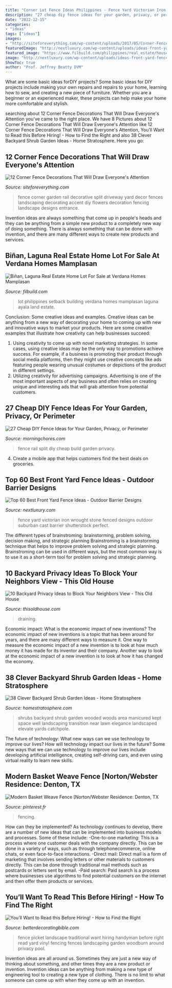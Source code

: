 ```yaml
---
title: "Corner Lot Fence Ideas Philippines - Fence Yard Victorian Iron Wrought Stone Fenced Designs Outdoor Suburban Cast Barrier Shutterstock Perfect"
description: "27 cheap diy fence ideas for your garden, privacy, or perimeter"
date: "2022-12-15"
categories:
- "ideas"
tags: ["ideas"]
images:
- "http://siteforeverything.com/wp-content/uploads/2017/05/Corner-Fences-Garden-Decor-04.jpg"
featuredImage: "http://nextluxury.com/wp-content/uploads/ideas-front-yard-fence-wrought-with-stone.jpg"
featured_image: "https://www.filbuild.com/philippines/real_estate/house_and_lot/binan_laguna/ayala_land/verdana_homes_mamplasan/images/building_setback.jpg"
image: "http://nextluxury.com/wp-content/uploads/ideas-front-yard-fence-wrought-with-stone.jpg"
ShowToc: true
author: "Prof. Jeffrey Beatty DVM"
---
```



What are some basic ideas forDIY projects?
Some basic ideas for DIY projects include making your own repairs and repairs to your home, learning how to sew, and creating a new piece of furniture. Whether you are a beginner or an experienced maker, these projects can help make your home more comfortable and stylish.

	

		
searching about 12 Corner Fence Decorations That Will Draw Everyone&#039;s Attention you've came to the right place. We have 8 Pictures about 12 Corner Fence Decorations That Will Draw Everyone&#039;s Attention like 12 Corner Fence Decorations That Will Draw Everyone&#039;s Attention, You’ll Want to Read this Before Hiring! - How to Find the Right and also 38 Clever Backyard Shrub Garden Ideas - Home Stratosphere. Here you go:
		
    
## 12 Corner Fence Decorations That Will Draw Everyone&#039;s Attention

<img loading=lazy src="http://siteforeverything.com/wp-content/uploads/2017/05/Corner-Fences-Garden-Decor-04.jpg" onerror="this.onerror=null;this.src='https://tse2.mm.bing.net/th?id=OIP.CBUd_CFbrdd3zzirtUgSgwHaFn&amp;pid=15.1';" alt="12 Corner Fence Decorations That Will Draw Everyone&#039;s Attention">

_Source: siteforeverything.com_

>fence corner garden rail decorative split driveway yard decor fences landscaping decorating accent diy flowers decoration fencing landscape designs entrance. 

	

Invention ideas are always something that come up in people's heads and they can be anything from a simple new product to a completely new way of doing something. There is always something that can be done with invention, and there are many different ways to create new products and services.

    
## Biñan, Laguna Real Estate Home Lot For Sale At Verdana Homes Mamplasan

<img loading=lazy src="https://www.filbuild.com/philippines/real_estate/house_and_lot/binan_laguna/ayala_land/verdana_homes_mamplasan/images/building_setback.jpg" onerror="this.onerror=null;this.src='https://tse4.mm.bing.net/th?id=OIP.-eumD-8IKlryepMVYijdjAHaEe&amp;pid=15.1';" alt="Biñan, Laguna Real Estate Home Lot For Sale at Verdana Homes Mamplasan">

_Source: filbuild.com_

>lot philippines setback building verdana homes mamplasan laguna ayala land estate. 

	

Conclusion: Some creative ideas and examples.
Creative ideas can be anything from a new way of decorating your home to coming up with new and innovative ways to market your products. Here are some creative examples that illustrate how creativity can help businesses succeed:
1. Using creativity to come up with novel marketing strategies. In some cases, using creative ideas may be the only way to promotions achieve success. For example, if a business is promoting their product through social media platforms, then they might use creative concepts like ads featuring people wearing unusual costumes or depictions of the product in different settings.
2. Utilizing creativity for advertising campaigns. Advertising is one of the most important aspects of any business and often relies on creating unique and interesting ads that will grab attention from potential customers.

    
## 27 Cheap DIY Fence Ideas For Your Garden, Privacy, Or Perimeter

<img loading=lazy src="https://cdn.morningchores.com/wp-content/uploads/2016/12/Split-rail-fence-DIY.jpg" onerror="this.onerror=null;this.src='https://tse4.mm.bing.net/th?id=OIP.26d1oU5yYOCYt_NV_rL4-AAAAA&amp;pid=15.1';" alt="27 Cheap DIY Fence Ideas for Your Garden, Privacy, or Perimeter">

_Source: morningchores.com_

>fence rail split diy cheap build garden privacy. 

	

4. Create a mobile app that helps customers find the best deals on groceries. 

    
## Top 60 Best Front Yard Fence Ideas - Outdoor Barrier Designs

<img loading=lazy src="http://nextluxury.com/wp-content/uploads/ideas-front-yard-fence-wrought-with-stone.jpg" onerror="this.onerror=null;this.src='https://tse3.mm.bing.net/th?id=OIP.8M6d30q44OO8VFQ_eA6M9AHaE6&amp;pid=15.1';" alt="Top 60 Best Front Yard Fence Ideas - Outdoor Barrier Designs">

_Source: nextluxury.com_

>fence yard victorian iron wrought stone fenced designs outdoor suburban cast barrier shutterstock perfect. 

	

The different types of brainstroming: brainstorming, problem solving, decision making, and strategic planning
Brainstroming is a brainstorming technique that helps to improve problem solving and strategic planning. Brainstroming can be used in different ways, but the most common way is to use it as a short-term tool for problem solving and strategic planning.

    
## 10 Backyard Privacy Ideas To Block Your Neighbors View - This Old House

<img loading=lazy src="https://cdn.vox-cdn.com/thumbor/bpI_XGfA7YOJdm7GYATXbaAzOGk=/0x0:3000x1929/1200x0/filters:focal(0x0:3000x1929):no_upscale()/cdn.vox-cdn.com/uploads/chorus_asset/file/19520090/gallery_privacy_backyard.jpg" onerror="this.onerror=null;this.src='https://tse3.mm.bing.net/th?id=OIP.NmDoQZxMhGhT2BksRksu6AHaEw&amp;pid=15.1';" alt="10 Backyard Privacy Ideas to Block Your Neighbors View - This Old House">

_Source: thisoldhouse.com_

>draining. 

	

Economic impact: What is the economic impact of new inventions?
The economic impact of new inventions is a topic that has been around for years, and there are many different ways to measure it. One way to measure the economic impact of a new invention is to look at how much money it has made for its inventor and their company. Another way to look at the economic impact of a new invention is to look at how it has changed the economy.

    
## 38 Clever Backyard Shrub Garden Ideas - Home Stratosphere

<img loading=lazy src="https://d31eqxppr3nlos.cloudfront.net/wp-content/uploads/2016/02/04173504/22-Bushes-and-Shrubs-New-Stock-870x579.jpg" onerror="this.onerror=null;this.src='https://tse4.mm.bing.net/th?id=OIP.J7SKIVeYY8JM-JiHL8hs5QHaE7&amp;pid=15.1';" alt="38 Clever Backyard Shrub Garden Ideas - Home Stratosphere">

_Source: homestratosphere.com_

>shrubs backyard shrub garden wooded woods area manicured kept space well landscaping transition near lawn elegance landscaped elevate yards catchpole. 

	

The future of technology: What new ways can we use technology to improve our lives?
How will technology impact our lives in the future? Some new ways that we can use technology to improve our lives include developing artificial intelligence, creating self-driving cars, and even using virtual reality to learn new skills.

    
## Modern Basket Weave Fence [Norton/Webster Residence: Denton, TX

<img loading=lazy src="https://i.pinimg.com/originals/f8/d0/c3/f8d0c3f8bd0ffaed0bd853768f624878.jpg" onerror="this.onerror=null;this.src='https://tse4.mm.bing.net/th?id=OIP.BGNx79Nzovu6rf3bthz7pgAAAA&amp;pid=15.1';" alt="Modern Basket Weave Fence [Norton/Webster Residence: Denton, TX">

_Source: pinterest.fr_

>fencing. 

	

How can they be implemented?
As technology continues to develop, there are a number of new ideas that can be implemented into business models and processes. Some of these include: 
-One-to-one marketing: This is a process where one customer deals with the company directly. This can be done in a variety of ways, such as through telephonecommerce, online chats, or even face-to-face interactions. 
-Direct mail: Direct mail is a form of marketing that involves sending letters or other materials to customers directly. This can be done through traditional mail methods such as postcards or letters sent by email. 
-Paid search: Paid search is a process where businesses use algorithms to find potential customers on the internet and then offer them products or services.

    
## You’ll Want To Read This Before Hiring! - How To Find The Right

<img loading=lazy src="http://betterdecoratingbible.com/wp-content/uploads/2013/08/white-picket-fence-traditional-landscape.jpg" onerror="this.onerror=null;this.src='https://tse1.mm.bing.net/th?id=OIP.j8_2rY8lGLJzZJXeb2fJTQHaJ4&amp;pid=15.1';" alt="You’ll Want to Read this Before Hiring! - How to Find the Right">

_Source: betterdecoratingbible.com_

>fence picket landscape traditional want hiring handyman before right read yard vinyl fencing fences landscaping garden woodburn around privacy pool. 

	

Invention ideas are all around us. Sometimes they are just a new way of thinking about something, and other times they are a new product or invention. Invention ideas can be anything from making a new type of engineering tool to creating a new type of clothing. There is no limit to what someone can come up with when they come up with an invention.

